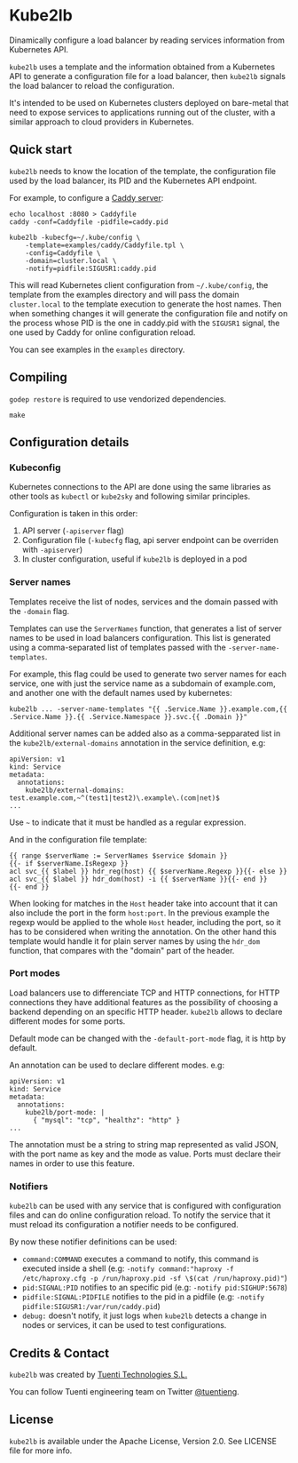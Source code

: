 # Kube2lb

Dinamically configure a load balancer by reading services information from
Kubernetes API.

`kube2lb` uses a template and the information obtained from a Kubernetes API to
generate a configuration file for a load balancer, then `kube2lb` signals the
load balancer to reload the configuration.

It's intended to be used on Kubernetes clusters deployed on bare-metal that
need to expose services to applications running out of the cluster, with a
similar approach to cloud providers in Kubernetes.

## Quick start

`kube2lb` needs to know the location of the template, the configuration file
used by the load balancer, its PID and the Kubernetes API endpoint.

For example, to configure a [Caddy server](https://caddyserver.com/):

```
echo localhost :8080 > Caddyfile
caddy -conf=Caddyfile -pidfile=caddy.pid

kube2lb -kubecfg=~/.kube/config \
	-template=examples/caddy/Caddyfile.tpl \
	-config=Caddyfile \
	-domain=cluster.local \
	-notify=pidfile:SIGUSR1:caddy.pid
```

This will read Kubernetes client configuration from `~/.kube/config`, the
template from the examples directory and will pass the domain `cluster.local`
to the template execution to generate the host names. Then when something
changes it will generate the configuration file and notify on the process
whose PID is the one in caddy.pid with the `SIGUSR1` signal, the one used
by Caddy for online configuration reload.

You can see examples in the `examples` directory.

## Compiling

`godep restore` is required to use vendorized dependencies.

```
make
```

## Configuration details

### Kubeconfig

Kubernetes connections to the API are done using the same libraries as other
tools as `kubectl` or `kube2sky` and following similar principles.

Configuration is taken in this order:

1. API server (`-apiserver` flag)
1. Configuration file (`-kubecfg` flag, api server endpoint can be overriden
   with `-apiserver`)
1. In cluster configuration, useful if `kube2lb` is deployed in a pod

### Server names

Templates receive the list of nodes, services and the domain passed with the
`-domain` flag.

Templates can use the `ServerNames` function, that generates a list of server
names to be used in load balancers configuration. This list is generated using
a comma-separated list of templates passed with the `-server-name-templates`.

For example, this flag could be used to generate two server names for each
service, one with just the service name as a subdomain of example.com,
and another one with the default names used by kubernetes:
```
kube2lb ... -server-name-templates "{{ .Service.Name }}.example.com,{{ .Service.Name }}.{{ .Service.Namespace }}.svc.{{ .Domain }}"
```

Additional server names can be added also as a comma-sepparated list in the
`kube2lb/external-domains` annotation in the service definition, e.g:
```
apiVersion: v1
kind: Service
metadata:
  annotations:
    kube2lb/external-domains: test.example.com,~^(test1|test2)\.example\.(com|net)$
...
```

Use `~` to indicate that it must be handled as a regular expression.

And in the configuration file template:
```
{{ range $serverName := ServerNames $service $domain }}
{{- if $serverName.IsRegexp }}
acl svc_{{ $label }} hdr_reg(host) {{ $serverName.Regexp }}{{- else }}
acl svc_{{ $label }} hdr_dom(host) -i {{ $serverName }}{{- end }}
{{- end }}
```

When looking for matches in the `Host` header take into account that it can also
include the port in the form `host:port`. In the previous example the regexp would
be applied to the whole `Host` header, including the port, so it has to be
considered when writing the annotation. On the other hand this template would handle
it for plain server names by using the `hdr_dom` function, that compares with the
"domain" part of the header.

### Port modes

Load balancers use to differenciate TCP and HTTP connections, for HTTP
connections they have additional features as the possibility of choosing a
backend depending on an specific HTTP header. `kube2lb` allows to declare
different modes for some ports.

Default mode can be changed with the `-default-port-mode` flag, it is 
http by default.

An annotation can be used to declare different modes. e.g:
```
apiVersion: v1
kind: Service
metadata:
  annotations:
    kube2lb/port-mode: |
      { "mysql": "tcp", "healthz": "http" }
...
```
The annotation must be a string to string map represented as valid JSON, with
the port name as key and the mode as value. Ports must declare their names
in order to use this feature.

### Notifiers

`kube2lb` can be used with any service that is configured with configuration
files and can do online configuration reload. To notify the service that it
must reload its configuration a notifier needs to be configured.

By now these notifier definitions can be used:

* `command:COMMAND` executes a command to notify, this command is executed
  inside a shell (e.g: `-notify command:"haproxy -f /etc/haproxy.cfg -p /run/haproxy.pid -sf \$(cat /run/haproxy.pid)"`)
* `pid:SIGNAL:PID` notifies to an specific pid (e.g: `-notify pid:SIGHUP:5678`)
* `pidfile:SIGNAL:PIDFILE` notifies to the pid in a pidfile (e.g: `-notify pidfile:SIGUSR1:/var/run/caddy.pid`)
* `debug:` doesn't notify, it just logs when `kube2lb` detects a change in
  nodes or services, it can be used to test configurations.

## Credits & Contact

`kube2lb` was created by [Tuenti Technologies S.L.](http://github.com/tuenti)

You can follow Tuenti engineering team on Twitter [@tuentieng](http://twitter.com/tuentieng).

## License

`kube2lb` is available under the Apache License, Version 2.0. See LICENSE file
for more info.
